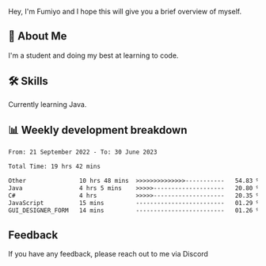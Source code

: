 
Hey, I'm Fumiyo and I hope this will give you a brief overview of myself.


## 🚀 About Me
I'm a student and doing my best at learning to code.


## 🛠 Skills

Currently learning Java.


## 📊 Weekly development breakdown
<!--START_SECTION:waka-->

```txt
From: 21 September 2022 - To: 30 June 2023

Total Time: 19 hrs 42 mins

Other               10 hrs 48 mins  >>>>>>>>>>>>>>-----------   54.83 %
Java                4 hrs 5 mins    >>>>>--------------------   20.80 %
C#                  4 hrs           >>>>>--------------------   20.35 %
JavaScript          15 mins         -------------------------   01.29 %
GUI_DESIGNER_FORM   14 mins         -------------------------   01.26 %
```

<!--END_SECTION:waka-->


## Feedback

If you have any feedback, please reach out to me via Discord
